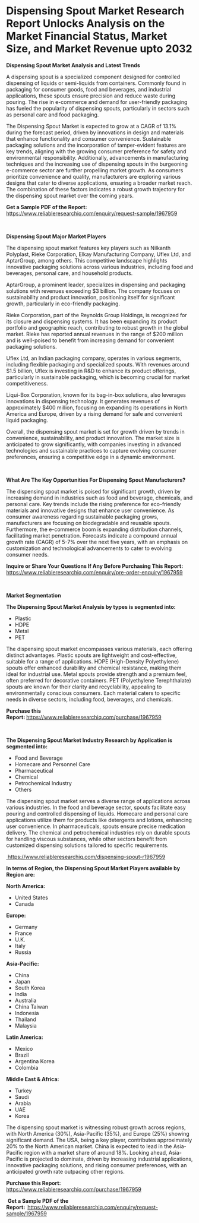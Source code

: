<p><h1>Dispensing Spout Market Research Report Unlocks Analysis on the Market Financial Status, Market Size, and Market Revenue upto 2032</h1></p><p><strong>Dispensing Spout Market Analysis and Latest Trends</strong></p>
<p><p>A dispensing spout is a specialized component designed for controlled dispensing of liquids or semi-liquids from containers. Commonly found in packaging for consumer goods, food and beverages, and industrial applications, these spouts ensure precision and reduce waste during pouring. The rise in e-commerce and demand for user-friendly packaging has fueled the popularity of dispensing spouts, particularly in sectors such as personal care and food packaging.</p><p>The Dispensing Spout Market is expected to grow at a CAGR of 13.1% during the forecast period, driven by innovations in design and materials that enhance functionality and consumer convenience. Sustainable packaging solutions and the incorporation of tamper-evident features are key trends, aligning with the growing consumer preference for safety and environmental responsibility. Additionally, advancements in manufacturing techniques and the increasing use of dispensing spouts in the burgeoning e-commerce sector are further propelling market growth. As consumers prioritize convenience and quality, manufacturers are exploring various designs that cater to diverse applications, ensuring a broader market reach. The combination of these factors indicates a robust growth trajectory for the dispensing spout market over the coming years.</p></p>
<p><strong>Get a Sample PDF of the Report:&nbsp;</strong> <a href="https://www.reliableresearchiq.com/enquiry/request-sample/1967959?utm_campaign=1141&utm_medium=2&utm_source=Github&utm_content=ia&utm_term=13042025&utm_id=dispensing-spout">https://www.reliableresearchiq.com/enquiry/request-sample/1967959</a></p>
<p>&nbsp;</p>
<p><strong>Dispensing Spout Major Market Players</strong></p>
<p><p>The dispensing spout market features key players such as Nilkanth Polyplast, Rieke Corporation, Elkay Manufacturing Company, Uflex Ltd, and AptarGroup, among others. This competitive landscape highlights innovative packaging solutions across various industries, including food and beverages, personal care, and household products.</p><p>AptarGroup, a prominent leader, specializes in dispensing and packaging solutions with revenues exceeding $3 billion. The company focuses on sustainability and product innovation, positioning itself for significant growth, particularly in eco-friendly packaging.</p><p>Rieke Corporation, part of the Reynolds Group Holdings, is recognized for its closure and dispensing systems. It has been expanding its product portfolio and geographic reach, contributing to robust growth in the global market. Rieke has reported annual revenues in the range of $200 million and is well-poised to benefit from increasing demand for convenient packaging solutions.</p><p>Uflex Ltd, an Indian packaging company, operates in various segments, including flexible packaging and specialized spouts. With revenues around $1.5 billion, Uflex is investing in R&D to enhance its product offerings, particularly in sustainable packaging, which is becoming crucial for market competitiveness.</p><p>Liqui-Box Corporation, known for its bag-in-box solutions, also leverages innovations in dispensing technology. It generates revenues of approximately $400 million, focusing on expanding its operations in North America and Europe, driven by a rising demand for safe and convenient liquid packaging.</p><p>Overall, the dispensing spout market is set for growth driven by trends in convenience, sustainability, and product innovation. The market size is anticipated to grow significantly, with companies investing in advanced technologies and sustainable practices to capture evolving consumer preferences, ensuring a competitive edge in a dynamic environment.</p></p>
<p>&nbsp;</p>
<p><strong>What Are The Key Opportunities For Dispensing Spout Manufacturers?</strong></p>
<p><p>The dispensing spout market is poised for significant growth, driven by increasing demand in industries such as food and beverage, chemicals, and personal care. Key trends include the rising preference for eco-friendly materials and innovative designs that enhance user convenience. As consumer awareness regarding sustainable packaging grows, manufacturers are focusing on biodegradable and reusable spouts. Furthermore, the e-commerce boom is expanding distribution channels, facilitating market penetration. Forecasts indicate a compound annual growth rate (CAGR) of 5-7% over the next five years, with an emphasis on customization and technological advancements to cater to evolving consumer needs.</p></p>
<p><strong>Inquire or Share Your Questions If Any Before Purchasing This Report:</strong> <a href="https://www.reliableresearchiq.com/enquiry/pre-order-enquiry/1967959?utm_campaign=1141&utm_medium=2&utm_source=Github&utm_content=ia&utm_term=13042025&utm_id=dispensing-spout">https://www.reliableresearchiq.com/enquiry/pre-order-enquiry/1967959</a></p>
<p>&nbsp;</p>
<p><strong>Market Segmentation</strong></p>
<p><strong>The Dispensing Spout Market Analysis by types is segmented into:</strong></p>
<p><ul><li>Plastic</li><li>HDPE</li><li>Metal</li><li>PET</li></ul></p>
<p><p>The dispensing spout market encompasses various materials, each offering distinct advantages. Plastic spouts are lightweight and cost-effective, suitable for a range of applications. HDPE (High-Density Polyethylene) spouts offer enhanced durability and chemical resistance, making them ideal for industrial use. Metal spouts provide strength and a premium feel, often preferred for decorative containers. PET (Polyethylene Terephthalate) spouts are known for their clarity and recyclability, appealing to environmentally conscious consumers. Each material caters to specific needs in diverse sectors, including food, beverages, and chemicals.</p></p>
<p><strong>Purchase this Report:&nbsp;</strong><a href="https://www.reliableresearchiq.com/purchase/1967959?utm_campaign=1141&utm_medium=2&utm_source=Github&utm_content=ia&utm_term=13042025&utm_id=dispensing-spout">https://www.reliableresearchiq.com/purchase/1967959</a></p>
<p>&nbsp;</p>
<p><strong>The Dispensing Spout Market Industry Research by Application is segmented into:</strong></p>
<p><ul><li>Food and Beverage</li><li>Homecare and Personnel Care</li><li>Pharmaceutical</li><li>Chemical</li><li>Petrochemical Industry</li><li>Others</li></ul></p>
<p><p>The dispensing spout market serves a diverse range of applications across various industries. In the food and beverage sector, spouts facilitate easy pouring and controlled dispensing of liquids. Homecare and personal care applications utilize them for products like detergents and lotions, enhancing user convenience. In pharmaceuticals, spouts ensure precise medication delivery. The chemical and petrochemical industries rely on durable spouts for handling viscous substances, while other sectors benefit from customized dispensing solutions tailored to specific requirements.</p></p>
<p><a href="https://www.reliableresearchiq.com/dispensing-spout-r1967959?utm_campaign=1141&utm_medium=2&utm_source=Github&utm_content=ia&utm_term=13042025&utm_id=dispensing-spout">&nbsp;https://www.reliableresearchiq.com/dispensing-spout-r1967959</a></p>
<p><strong>In terms of Region, the Dispensing Spout Market Players available by Region are:</strong></p>
<p>
    <p> <strong> North America: </strong>
        <ul>
            <li>United States</li>
            <li>Canada</li>
        </ul>
        </p> 
    <p> <strong> Europe: </strong>
        <ul>
            <li>Germany</li>
            <li>France</li>
            <li>U.K.</li>
            <li>Italy</li>
            <li>Russia</li>
        </ul>
        </p> 
    <p> <strong> Asia-Pacific: </strong>
        <ul>
            <li>China</li>
            <li>Japan</li>
            <li>South Korea</li>
            <li>India</li>
            <li>Australia</li>
            <li>China Taiwan</li>
            <li>Indonesia</li>
            <li>Thailand</li>
            <li>Malaysia</li>
        </ul>
        </p> 
    <p> <strong> Latin America: </strong>
        <ul>
            <li>Mexico</li>
            <li>Brazil</li>
            <li>Argentina Korea</li>
            <li>Colombia</li>
        </ul>
        </p> 
    <p> <strong> Middle East & Africa: </strong>
        <ul>
            <li>Turkey</li>
            <li>Saudi</li>
            <li>Arabia</li>
            <li>UAE</li>
            <li>Korea</li>
        </ul>
    </p>
    </p>
<p><p>The dispensing spout market is witnessing robust growth across regions, with North America (30%), Asia-Pacific (35%), and Europe (25%) showing significant demand. The USA, being a key player, contributes approximately 20% to the North American market. China is expected to lead in the Asia-Pacific region with a market share of around 18%. Looking ahead, Asia-Pacific is projected to dominate, driven by increasing industrial applications, innovative packaging solutions, and rising consumer preferences, with an anticipated growth rate outpacing other regions.</p></p>
<p><strong>Purchase this Report: </strong><a href="https://www.reliableresearchiq.com/purchase/1967959?utm_campaign=1141&utm_medium=2&utm_source=Github&utm_content=ia&utm_term=13042025&utm_id=dispensing-spout">https://www.reliableresearchiq.com/purchase/1967959</a></p>
<p>&nbsp;<strong>Get a Sample PDF of the Report:&nbsp;&nbsp;</strong><a href="https://www.reliableresearchiq.com/enquiry/request-sample/1967959?utm_campaign=1141&utm_medium=2&utm_source=Github&utm_content=ia&utm_term=13042025&utm_id=dispensing-spout">https://www.reliableresearchiq.com/enquiry/request-sample/1967959</a></p>
<p><strong></strong></p>
<p><p></p><p></p><p></p></p>